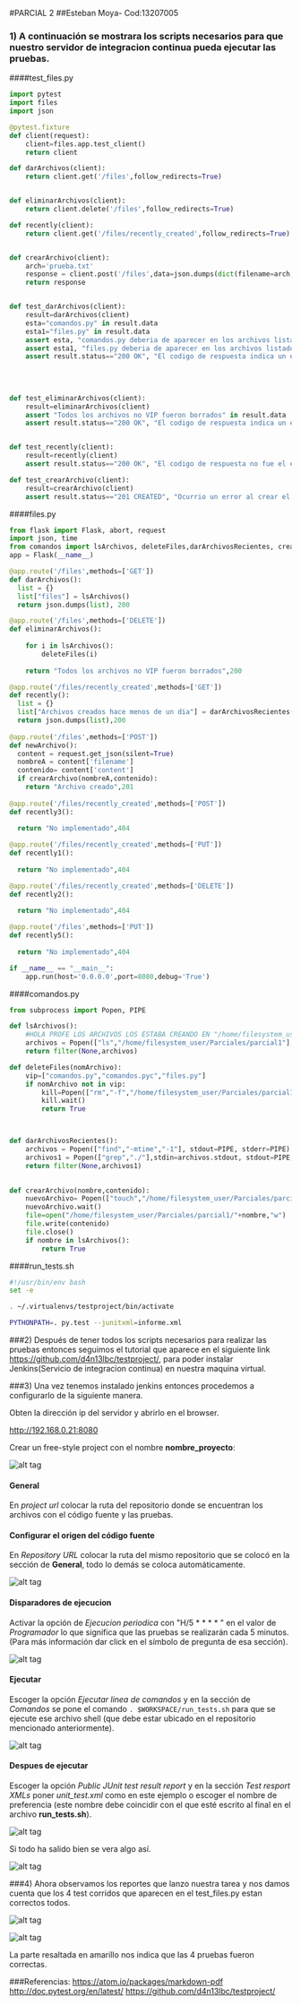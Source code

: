 #PARCIAL 2
##Esteban Moya- Cod:13207005

### 1) A continuación se mostrara los scripts necesarios para que nuestro servidor de integracion continua pueda ejecutar las pruebas.

####test_files.py
```python
import pytest
import files
import json

@pytest.fixture
def client(request):
	client=files.app.test_client()
	return client

def darArchivos(client):
	return client.get('/files',follow_redirects=True)


def eliminarArchivos(client):
	return client.delete('/files',follow_redirects=True)

def recently(client):
	return client.get('/files/recently_created',follow_redirects=True)


def crearArchivo(client):
	arch='prueba.txt'
	response = client.post('/files',data=json.dumps(dict(filename=arch,content='Hola mundo')),content_type='application/json')
	return response


def test_darArchivos(client):
	result=darArchivos(client)
	esta="comandos.py" in result.data
	esta1="files.py" in result.data
	assert esta, "comandos.py deberia de aparecer en los archivos listados"
	assert esta1, "files.py deberia de aparecer en los archivos listados"
	assert result.status=="200 OK", "El codigo de respuesta indica un error"
	
	
	
	
def test_eliminarArchivos(client):
	result=eliminarArchivos(client)
	assert "Todos los archivos no VIP fueron borrados" in result.data 
	assert result.status=="200 OK", "El codigo de respuesta indica un error"


def test_recently(client):
	result=recently(client)
	assert result.status=="200 OK", "El codigo de respuesta no fue el esperado"

def test_crearArchivo(client):
	result=crearArchivo(client)
	assert result.status=="201 CREATED", "Ocurrio un error al crear el archivo"
```

####files.py

```python
from flask import Flask, abort, request
import json, time
from comandos import lsArchivos, deleteFiles,darArchivosRecientes, crearArchivo
app = Flask(__name__)

@app.route('/files',methods=['GET'])
def darArchivos():
  list = {}
  list["files"] = lsArchivos()
  return json.dumps(list), 200

@app.route('/files',methods=['DELETE'])
def eliminarArchivos():
	
	for i in lsArchivos():
		deleteFiles(i)
			
	return "Todos los archivos no VIP fueron borrados",200

@app.route('/files/recently_created',methods=['GET'])
def recently():
  list = {}
  list["Archivos creados hace menos de un dia"] = darArchivosRecientes()
  return json.dumps(list),200
  
@app.route('/files',methods=['POST'])
def newArchivo():
  content = request.get_json(silent=True)
  nombreA = content['filename']
  contenido= content['content']
  if crearArchivo(nombreA,contenido):
  	return "Archivo creado",201
  
@app.route('/files/recently_created',methods=['POST'])
def recently3():
 
  return "No implementado",404

@app.route('/files/recently_created',methods=['PUT'])
def recently1():
 
  return "No implementado",404

@app.route('/files/recently_created',methods=['DELETE'])
def recently2():
 
  return "No implementado",404

@app.route('/files',methods=['PUT'])
def recently5():
 
  return "No implementado",404

if __name__ == "__main__":
	app.run(host='0.0.0.0',port=8080,debug='True')

```

####comandos.py

```python
from subprocess import Popen, PIPE

def lsArchivos():
	#HOLA PROFE LOS ARCHIVOS LOS ESTABA CREANDO EN "/home/filesystem_user/Parciales/parcial1"
	archivos = Popen(["ls","/home/filesystem_user/Parciales/parcial1"], stdout=PIPE, stderr=PIPE).communicate()[0].split('\n')
	return filter(None,archivos)

def deleteFiles(nomArchivo):
	vip=["comandos.py","comandos.pyc","files.py"]
	if nomArchivo not in vip:
		kill=Popen(["rm","-f","/home/filesystem_user/Parciales/parcial1/"+nomArchivo], stdout=PIPE, stderr=PIPE)
		kill.wait()
		return True



def darArchivosRecientes():
	archivos = Popen(["find","-mtime","-1"], stdout=PIPE, stderr=PIPE)
	archivos1 = Popen(["grep","./"],stdin=archivos.stdout, stdout=PIPE, stderr=PIPE).communicate()[0].split('\n')
	return filter(None,archivos1)	
    	

def crearArchivo(nombre,contenido):
	nuevoArchivo= Popen(["touch","/home/filesystem_user/Parciales/parcial1/"+nombre], stdout=PIPE, stderr=PIPE)
	nuevoArchivo.wait()
	file=open("/home/filesystem_user/Parciales/parcial1/"+nombre,"w")
	file.write(contenido)
	file.close()
	if nombre in lsArchivos():
		return True

```

####run_tests.sh

```sh
#!/usr/bin/env bash
set -e 

. ~/.virtualenvs/testproject/bin/activate

PYTHONPATH=. py.test --junitxml=informe.xml

```

###2) Después de tener todos los scripts necesarios para realizar las pruebas entonces seguimos el tutorial que aparece en el siguiente link https://github.com/d4n13lbc/testproject/, para poder instalar Jenkins(Servicio de integracion continua) en nuestra maquina virtual.

###3) Una vez tenemos instalado jenkins entonces procedemos a configurarlo de la siguiente manera.

Obten la dirección ip del servidor y abrirlo en el browser.

http://192.168.0.21:8080

Crear un free-style project con el nombre **nombre_proyecto**:

![alt tag](https://github.com/EstebanMV96/parcial2/blob/master/images/jenkins1.PNG)


#### General

En *project url* colocar la ruta del repositorio donde se encuentran los archivos con el código fuente y las pruebas.

#### Configurar el origen del código fuente

En *Repository URL* colocar la ruta del mismo repositorio que se colocó en la sección de **General**, todo lo demás se coloca automáticamente.

![alt tag](https://github.com/EstebanMV96/parcial2/blob/master/images/jenkins2.PNG)

#### Disparadores de ejecucion

Activar la opción de *Ejecucion periodica* con "H/5 * * * * " en el valor de *Programador* lo que significa que las pruebas se realizarán cada 5 minutos. (Para más información dar click en el símbolo de pregunta de esa sección).

![alt tag](https://github.com/EstebanMV96/parcial2/blob/master/images/jenkins3.PNG)

#### Ejecutar

Escoger la opción *Ejecutar linea de comandos* y en la sección de *Comandos* se pone el comando ```. $WORKSPACE/run_tests.sh``` para que se ejecute ese archivo shell (que debe estar ubicado en el repositorio mencionado anteriormente).

![alt tag](https://github.com/EstebanMV96/parcial2/blob/master/images/jenkins4.PNG)

#### Despues de ejecutar

Escoger la opción *Public JUnit test result report* y en la sección *Test resport XMLs* poner *unit_test.xml* como en este ejemplo o escoger el nombre de preferencia (este nombre debe coincidir con el que esté escrito al final en el archivo **run_tests.sh**).


![alt tag](https://github.com/EstebanMV96/parcial2/blob/master/images/jenkins5.PNG)

     
     
Si todo ha salido bien se vera algo así.


![alt tag](https://github.com/EstebanMV96/parcial2/blob/master/images/jenkins6.PNG)


###4) Ahora observamos los reportes que lanzo nuestra tarea y nos damos cuenta que los 4 test corridos que aparecen en el test_files.py estan correctos todos.

![alt tag](https://github.com/EstebanMV96/parcial2/blob/master/images/jenkins7.PNG)

![alt tag](https://github.com/EstebanMV96/parcial2/blob/master/images/jenkins8.PNG)

La parte resaltada en amarillo nos indica que las 4 pruebas fueron correctas.


###Referencias:
https://atom.io/packages/markdown-pdf
http://doc.pytest.org/en/latest/
https://github.com/d4n13lbc/testproject/




